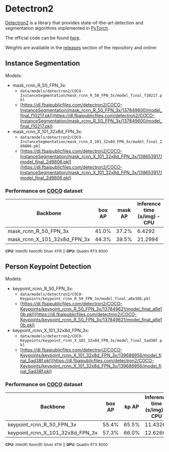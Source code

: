 # Detectron2

[Detectron2](https://github.com/facebookresearch/detectron2) is a library that provides state-of-the-art detection and segmentation algorithms implemented in [PyTorch](https://pytorch.org/).

The official code can be found [here](https://github.com/facebookresearch/detectron2).

Weights are available in the [releases](https://github.com/CommuniCityProject/communicity_toolbox/releases) section of the repository and online:


## Instance Segmentation

Models:

- mask_rcnn_R_50_FPN_3x:
  - ``data/models/detectron2/COCO-InstanceSegmentation/mask_rcnn_R_50_FPN_3x/model_final_f10217.pkl``
  - [https://dl.fbaipublicfiles.com/detectron2/COCO-InstanceSegmentation/mask_rcnn_R_50_FPN_3x/137849600/model_final_f10217.pkl](https://dl.fbaipublicfiles.com/detectron2/COCO-InstanceSegmentation/mask_rcnn_R_50_FPN_3x/137849600/model_final_f10217.pkl)
- mask_rcnn_X_101_32x8d_FPN_3x:
  - ``data/models/detectron2/COCO-InstanceSegmentation/mask_rcnn_X_101_32x8d_FPN_3x/model_final_2d9806.pkl``
  - [https://dl.fbaipublicfiles.com/detectron2/COCO-InstanceSegmentation/mask_rcnn_X_101_32x8d_FPN_3x/139653917/model_final_2d9806.pkl](https://dl.fbaipublicfiles.com/detectron2/COCO-InstanceSegmentation/mask_rcnn_X_101_32x8d_FPN_3x/139653917/model_final_2d9806.pkl)

### Performance on [COCO](https://cocodataset.org) dataset
| Backbone | box AP| mask AP | Inference time (s/img) - CPU | Inference time (s/img) - GPU|
|-|-|-|-|-|
| mask_rcnn_R_50_FPN_3x | 41.0% | 37.2% | 6.4292 | 0.0690 |
| mask_rcnn_X_101_32x8d_FPN_3x | 44.3% | 39.5% | 21.2994 | 0.1598 |

<sup>**CPU:** Intel(R) Xeon(R) Silver 4116 || **GPU:** Quadro RTX 8000</sup>

## Person Keypoint Detection

Models:

- keypoint_rcnn_R_50_FPN_3x:
  - ``data/models/detectron2/COCO-Keypoints/keypoint_rcnn_R_50_FPN_3x/model_final_a6e10b.pkl``
  - [https://dl.fbaipublicfiles.com/detectron2/COCO-Keypoints/keypoint_rcnn_R_50_FPN_3x/137849621/model_final_a6e10b.pkl](https://dl.fbaipublicfiles.com/detectron2/COCO-Keypoints/keypoint_rcnn_R_50_FPN_3x/137849621/model_final_a6e10b.pkl)
- keypoint_rcnn_X_101_32x8d_FPN_3x:
  - ``data/models/detectron2/COCO-Keypoints/keypoint_rcnn_X_101_32x8d_FPN_3x/model_final_5ad38f.pkl``
  - [https://dl.fbaipublicfiles.com/detectron2/COCO-Keypoints/keypoint_rcnn_X_101_32x8d_FPN_3x/139686956/model_final_5ad38f.pkl](https://dl.fbaipublicfiles.com/detectron2/COCO-Keypoints/keypoint_rcnn_X_101_32x8d_FPN_3x/139686956/model_final_5ad38f.pkl)

### Performance on [COCO](https://cocodataset.org) dataset
| Backbone | box AP| kp AP | Inference time (s/img) - CPU | Inference time (s/img) - GPU|
|-|-|-|-|-|
| keypoint_rcnn_R_50_FPN_3x | 55.4% | 65.5% | 11.4326 | 0.1099 |
| keypoint_rcnn_X_101_32x8d_FPN_3x | 57.3% | 66.0% | 12.6266 | 0.1316 |

<sup>**CPU:** Intel(R) Xeon(R) Silver 4116 || **GPU:** Quadro RTX 8000</sup>

<!-- TODO: examples -->